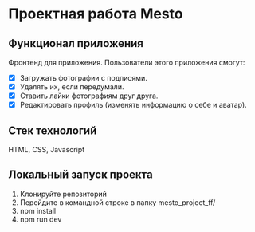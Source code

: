 # Проектная работа Mesto

## Функционал приложения
Фронтенд для приложения. Пользователи этого приложения смогут:
- [x] Загружать фотографии с подписями.
- [x] Удалять их, если передумали.
- [x] Ставить лайки фотографиям друг друга.
- [x] Редактировать профиль (изменять информацию о себе и аватар).  

## Стек технологий
HTML, CSS, Javascript

## Локальный запуск проекта
1. Клонируйте репозиторий
2. Перейдите в командной строке в папку mesto_project_ff/
3. npm install
4. npm run dev

